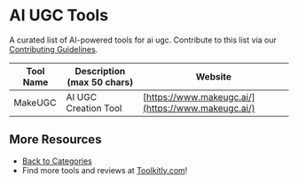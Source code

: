 # AI UGC Tools

A curated list of AI-powered tools for ai ugc. Contribute to this list via our [Contributing Guidelines](../CONTRIBUTING.md).

| Tool Name | Description (max 50 chars) | Website |
|-----------|----------------------------|---------|
| MakeUGC | AI UGC Creation Tool | [https://www.makeugc.ai/](https://www.makeugc.ai/) |

## More Resources
- [Back to Categories](https://github.com/ToolkitlyAI/awesome-ai-tools/blob/master/README.md)
- Find more tools and reviews at [Toolkitly.com](https://toolkitly.com)!
